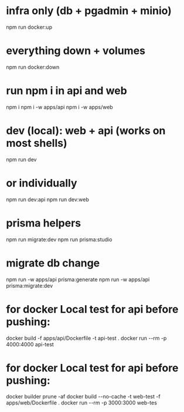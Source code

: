 # infra only (db + pgadmin + minio)
npm run docker:up

# everything down + volumes
npm run docker:down

# run npm i in api and web
npm i
npm i -w apps/api 
npm i -w apps/web

# dev (local): web + api  (works on most shells)
npm run dev

# or individually
npm run dev:api
npm run dev:web

# prisma helpers
npm run migrate:dev
npm run prisma:studio

# migrate db change

 npm run -w apps/api prisma:generate
  npm run -w apps/api prisma:migrate:dev

  # for docker  Local test for api before pushing:
  docker build -f apps/api/Dockerfile -t api-test .
  docker run --rm -p 4000:4000 api-test

   # for docker  Local test for api before pushing:
  docker builder prune -af
docker build --no-cache -t web-test -f apps/web/Dockerfile .
docker run --rm -p 3000:3000 web-tes

